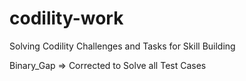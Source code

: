 # codility-work

Solving Codility Challenges and Tasks for Skill Building

Binary_Gap => Corrected to Solve all Test Cases

